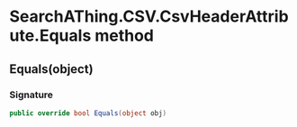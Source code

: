 # SearchAThing.CSV.CsvHeaderAttribute.Equals method
## Equals(object)
### Signature
```csharp
public override bool Equals(object obj)
```
